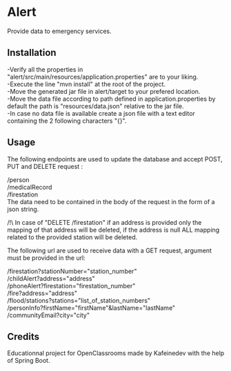 ﻿# Alert

Provide data to emergency services.

## Installation

-Verify all the properties in "alert/src/main/resources/application.properties" are to your liking.\
-Execute the line "mvn install" at the root of the project.\
-Move the generated jar file in alert/target to your prefered location.\
-Move the data file according to path defined in application.properties by default the path is "resources/data.json" relative to the jar file.\
-In case no data file is available create a json file with a text editor containing the 2 following characters "{}".

## Usage

The following endpoints are used to update the database and accept POST, PUT and DELETE request :

/person\
/medicalRecord\
/firestation\
The data need to be contained in the body of the request in the form of a json string.

/!\ In case of "DELETE /firestation" if an address is provided only the mapping of that address will be deleted, if the address is null ALL mapping related to the provided station will be deleted.



The following url are used to receive data with a GET request, argument must be provided in the url:

/firestation?stationNumber="station_number"\
/childAlert?address="address"\
/phoneAlert?firestation="firestation_number"\
/fire?address="address"\
/flood/stations?stations="list_of_station_numbers"\
/personInfo?firstName="firstName"&lastName="lastName"\
/communityEmail?city="city"

## Credits

Educationnal project for OpenClassrooms made by Kafeinedev with the help of Spring Boot.

